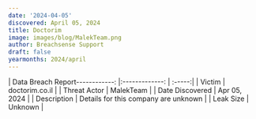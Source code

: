 ```yaml
---
date: '2024-04-05'
discovered: April 05, 2024
title: Doctorim
image: images/blog/MalekTeam.png
author: Breachsense Support
draft: false
yearmonths: 2024/april
---
```


| Data Breach Report------------:     |:-------------:    | :-----:|
| Victim      | doctorim.co.il      | 
| Threat Actor      | MalekTeam      | 
| Date Discovered      | Apr 05, 2024      | 
| Description      | Details for this company are unknown      | 
| Leak Size      | Unknown      | 

